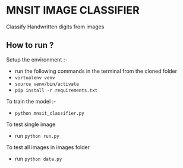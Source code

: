 # MNSIT IMAGE CLASSIFIER

Classify Handwritten digits from images

## How to run ?

Setup the environment :-
- run the following commands in the terminal from the cloned folder
- `virtualenv venv`
- `source venv/bin/activate`
- `pip install -r requirements.txt`

To train the model :-
- `python mnsit_classifier.py`

To test single image
- run `python run.py`

To test all images in images folder
- run `python data.py`
